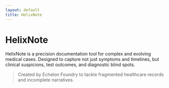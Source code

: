 ```yaml
---
layout: default
title: HelixNote
---
```


# HelixNote

HelixNote is a precision documentation tool for complex and evolving medical cases. Designed to capture not just symptoms and timelines, but clinical suspicions, test outcomes, and diagnostic blind spots.

> Created by Echelon Foundry to tackle fragmented healthcare records and incomplete narratives.
